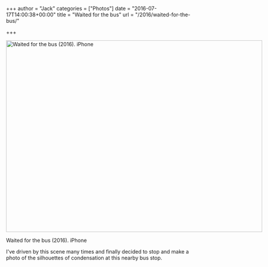 +++
author = "Jack"
categories = ["Photos"]
date = "2016-07-17T14:00:38+00:00"
title = "Waited for the bus"
url = "/2016/waited-for-the-bus/"

+++

<div id="attachment_5353" style="width: 710px" class="wp-caption alignright">
  <img class="size-large wp-image-5353" src="/img/2016/07/IMG_0070-1024x768.jpg" alt="Waited for the bus (2016). iPhone" width="700" height="525" srcset="/img/2016/07/IMG_0070.jpg 1024w, /img/2016/07/IMG_0070-300x225.jpg 300w, /img/2016/07/IMG_0070-768x576.jpg 768w, /img/2016/07/IMG_0070-700x525.jpg 700w" sizes="(max-width: 700px) 100vw, 700px" />
  
  <p class="wp-caption-text">
    Waited for the bus (2016). iPhone
  </p>
</div>

I've driven by this scene many times and finally decided to stop and make a photo of the silhouettes of condensation at this nearby bus stop.